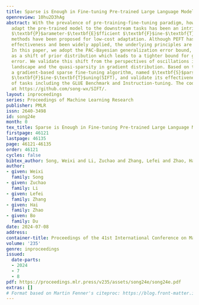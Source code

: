 ```yaml
---
title: Sparse is Enough in Fine-tuning Pre-trained Large Language Models
openreview: 10hu2D3hAg
abstract: With the prevalence of pre-training-fine-tuning paradigm, how to efficiently
  adapt the pre-trained model to the downstream tasks has been an intriguing issue.
  $\textbf{P}$arameter-$\textbf{E}$fficient $\textbf{F}$ine-$\textbf{T}$uning(PEFT)
  methods have been proposed for low-cost adaptation. Although PEFT has demonstrated
  effectiveness and been widely applied, the underlying principles are still unclear.
  In this paper, we adopt the PAC-Bayesian generalization error bound, viewing pre-training
  as a shift of prior distribution which leads to a tighter bound for generalization
  error. We validate this shift from the perspectives of oscillations in the loss
  landscape and the quasi-sparsity in gradient distribution. Based on this, we propose
  a gradient-based sparse fine-tuning algorithm, named $\textbf{S}$parse $\textbf{I}$ncrement
  $\textbf{F}$ine-$\textbf{T}$uning(SIFT), and validate its effectiveness on a range
  of tasks including the GLUE Benchmark and Instruction-tuning. The code is accessible
  at https://github.com/song-wx/SIFT/.
layout: inproceedings
series: Proceedings of Machine Learning Research
publisher: PMLR
issn: 2640-3498
id: song24e
month: 0
tex_title: Sparse is Enough in Fine-tuning Pre-trained Large Language Models
firstpage: 46121
lastpage: 46135
page: 46121-46135
order: 46121
cycles: false
bibtex_author: Song, Weixi and Li, Zuchao and Zhang, Lefei and Zhao, Hai and Du, Bo
author:
- given: Weixi
  family: Song
- given: Zuchao
  family: Li
- given: Lefei
  family: Zhang
- given: Hai
  family: Zhao
- given: Bo
  family: Du
date: 2024-07-08
address:
container-title: Proceedings of the 41st International Conference on Machine Learning
volume: '235'
genre: inproceedings
issued:
  date-parts:
  - 2024
  - 7
  - 8
pdf: https://proceedings.mlr.press/v235/assets/song24e/song24e.pdf
extras: []
# Format based on Martin Fenner's citeproc: https://blog.front-matter.io/posts/citeproc-yaml-for-bibliographies/
---
```

